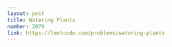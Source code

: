 ```yaml
---
layout: post
title: Watering Plants
number: 2079
link: https://leetcode.com/problems/watering-plants
---
```

